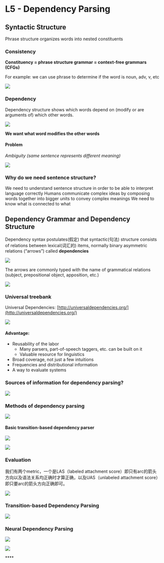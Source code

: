 # L5 - Dependency Parsing

## Syntactic Structure

Phrase structure organizes words into nested constituents

### Consistency

**Constituency = phrase structure grammar = context-free grammars \(CFGs\)**

For example: we can use phrase to determine if the word is noun, adv, v, etc

![](.gitbook/assets/image%20%28141%29.png)

### Dependency

Dependency structure shows which words depend on \(modify or are arguments of\) which other words.

![](.gitbook/assets/image%20%2870%29.png)

**We want what word modifies the other words**

#### Problem

_Ambiguity \(same sentence represents different meaning\)_

![](.gitbook/assets/image%20%28132%29.png)

### Why do we need sentence structure? 

We need to understand sentence structure in order to be able to interpret language correctly Humans communicate complex ideas by composing words together into bigger units to convey complex meanings We need to know what is connected to what

## Dependency Grammar and Dependency Structure

Dependency syntax postulates\(假定\) that syntactic\(句法\) structure consists of relations between lexical\(词汇的\) items, normally binary asymmetric relations \(“arrows”\) called **dependencies**

![](.gitbook/assets/image%20%2886%29.png)

The arrows are commonly typed with the name of grammatical relations \(subject, prepositional object, apposition, etc.\)

![](.gitbook/assets/image%20%2872%29.png)

### Universal treebank

Universal Dependencies: [http://universaldependencies.org/](http://universaldependencies.org/) 

![](.gitbook/assets/image%20%2839%29.png)

#### Advantage:

* Reusability of the labor
  * Many parsers, part-of-speech taggers, etc. can be built on it
  * Valuable resource for linguistics 
* Broad coverage, not just a few intuitions 
* Frequencies and distributional information 
* A way to evaluate systems

### Sources of information for dependency parsing?

![](.gitbook/assets/image%20%286%29.png)

### Methods of dependency parsing

![](.gitbook/assets/image%20%2857%29.png)

#### Basic transition-based dependency parser

![](.gitbook/assets/image%20%28105%29.png)

![](.gitbook/assets/image%20%282%29.png)

### Evaluation

我们有两个metric，一个是LAS（labeled attachment score）即只有arc的箭头方向以及语法关系均正确时才算正确，以及UAS（unlabeled attachment score）即只要arc的箭头方向正确即可。

![](.gitbook/assets/image%20%2899%29.png)

### **Transition-based Dependency Parsing**

![](.gitbook/assets/image%20%28120%29.png)

### **Neural Dependency Parsing**

![](.gitbook/assets/image%20%2868%29.png)

![](.gitbook/assets/image%20%2853%29.png)

\*\*\*\*













